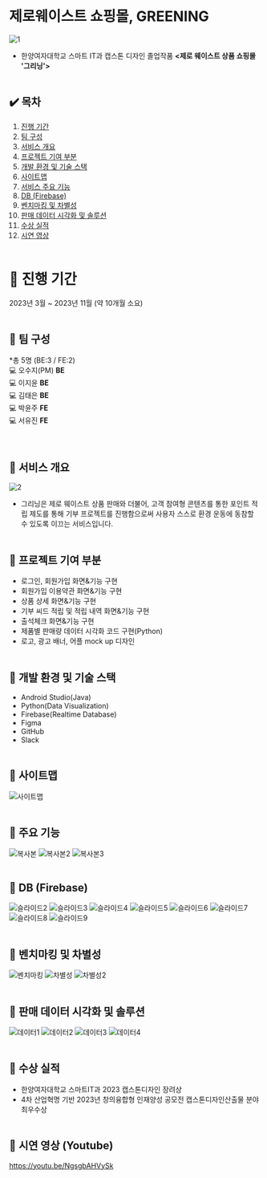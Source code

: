 # 제로웨이스트 쇼핑몰, GREENING

![1](https://github.com/wxv4869/GreeningApp/assets/89888817/41db0ace-09dc-49b0-8fe3-a11a8a3460bb)
* 한양여자대학교 스마트 IT과 캡스톤 디자인 졸업작품 <strong><제로 웨이스트 상품 쇼핑몰 '그리닝'></strong>
<br><br>

## ✔️ 목차
1. [진행 기간](#진행-기간)
2. [팀 구성](#팀-구성)
3. [서비스 개요](#서비스-개요)
4. [프로젝트 기여 부분](#프로젝트-기여-부분)
5. [개발 환경 및 기술 스택](#개발-환경-및-기술-스택)
6. [사이트맵](#사이트맵)
7. [서비스 주요 기능](#서비스-주요-기능)
8. [DB (Firebase)](#db-(firebase))
9. [벤치마킹 및 차별성](#벤치마킹-및-차별성)
10. [판매 데이터 시각화 및 솔루션](#판매-데이터-시각화-및-솔루션)
11. [수상 실적](#수상-실적)
12. [시연 영상](#시연-영상)
<br><br>

# 📝 진행 기간
2023년 3월 ~ 2023년 11월 (약 10개월 소요)
<br><br>

## 📝 팀 구성
*총 5명 (BE:3 / FE:2)<br>
💻 오수지(PM) <strong>BE</strong><br>
💻 이지윤 <strong>BE</strong><br>
💻 김태은 <strong>BE</strong><br>
💻 박윤주 <strong>FE</strong><br>
💻 서유진 <strong>FE</strong><br>
<br><br>

## 📝 서비스 개요
![2](https://github.com/wxv4869/GreeningApp/assets/89888817/77199215-9bea-46fe-bf69-aac436256f23)
* 그리닝은 제로 웨이스트 상품 판매와 더불어, 고객 참여형 콘텐츠를 통한 포인트 적립 제도를 통해 
기부 프로젝트를 진행함으로써 사용자 스스로 환경 운동에 동참할 수 있도록 이끄는 서비스입니다.
<br><br>

## 📝 프로젝트 기여 부분
* 로그인, 회원가입 화면&기능 구현
* 회원가입 이용약관 화면&기능 구현
* 상품 상세 화면&기능 구현
* 기부 씨드 적립 및 적립 내역 화면&기능 구현
* 출석체크 화면&기능 구현
* 제품별 판매량 데이터 시각화 코드 구현(Python)
* 로고, 광고 배너, 어플 mock up 디자인
<br><br>

## 📝 개발 환경 및 기술 스택
* Android Studio(Java)
* Python(Data Visualization)
* Firebase(Realtime Database)
* Figma
* GitHub
* Slack
<br><br>

## 📝 사이트맵
![사이트맵](https://github.com/wxv4869/GreeningApp/assets/89888817/430cc4e5-89a4-4773-b743-b496adc7dca2)
<br><br>

## 📝 주요 기능
![복사본](https://github.com/wxv4869/GreeningApp/assets/89888817/3d9a7c4b-1a3e-477a-85d5-4f4f7f2bafcc)
![복사본2](https://github.com/wxv4869/GreeningApp/assets/89888817/bbefa8ed-fe90-4efb-933d-173d1106242a)
![복사본3](https://github.com/wxv4869/GreeningApp/assets/89888817/157e3c89-10fd-46a1-a0b9-0bb6b4b1fd93)
<br><br>

## 📝 DB (Firebase)
![슬라이드2](https://github.com/wxv4869/GreeningApp/assets/89888817/57c943bb-602f-4689-87c2-dec32d327fcc)
![슬라이드3](https://github.com/wxv4869/GreeningApp/assets/89888817/0a822b89-8472-4cfa-bada-a973ebc2eccd)
![슬라이드4](https://github.com/wxv4869/GreeningApp/assets/89888817/dc4953ff-402d-47ab-9a4c-1de85126037c)
![슬라이드5](https://github.com/wxv4869/GreeningApp/assets/89888817/1b7d3abf-4b5d-47e0-867d-0098c0ca0247)
![슬라이드6](https://github.com/wxv4869/GreeningApp/assets/89888817/22c0f471-daae-4fa1-9b9d-ee9a1b822f37)
![슬라이드7](https://github.com/wxv4869/GreeningApp/assets/89888817/e6857cd9-ec79-44ff-9137-a7bb1929a892)
![슬라이드8](https://github.com/wxv4869/GreeningApp/assets/89888817/e1579b63-3d00-4572-9f87-43cf21d669b2)
![슬라이드9](https://github.com/wxv4869/GreeningApp/assets/89888817/7a1f750a-5831-4955-90d9-6a0902ffbb86)
<br><br>

## 📝 벤치마킹 및 차별성
![벤치마킹](https://github.com/wxv4869/GreeningApp/assets/89888817/ed42c4f2-dcc2-4f7f-b1c4-3517aaef5cf5)
![차별성](https://github.com/wxv4869/GreeningApp/assets/89888817/fbea9927-bf1d-4037-92ed-502ebd65595f)
![차별성2](https://github.com/wxv4869/GreeningApp/assets/89888817/a5c3cb53-fbcc-45b7-bf08-a43c18fb8a61)
<br><br>

## 📝 판매 데이터 시각화 및 솔루션
![데이터1](https://github.com/wxv4869/GreeningApp/assets/89888817/f23b5404-f520-47de-a304-4d3722578b50)
![데이터2](https://github.com/wxv4869/GreeningApp/assets/89888817/9819d426-0c37-45a5-8de2-9a7803b1c001)
![데이터3](https://github.com/wxv4869/GreeningApp/assets/89888817/5405b7b8-5487-4427-bd64-972a98ab5de4)
![데이터4](https://github.com/wxv4869/GreeningApp/assets/89888817/06121f18-0ee9-48a4-8922-b3178cd4ca63)
<br><br>

## 📝 수상 실적
* 한양여자대학교 스마트IT과 2023 캡스톤디자인 장려상
* 4차 산업혁명 기반 2023년 창의융합형 인재양성 공모전 캡스톤디자인산출물 분야 최우수상
<br><br>

## 📝 시연 영상 (Youtube)
https://youtu.be/NgsgbAHVySk

